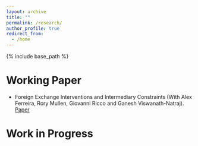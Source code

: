 ```yaml
---
layout: archive
title: ""
permalink: /research/
author_profile: true
redirect_from:
  - /home
---
```


{% include base_path %}

Working Paper
======
* Foreign Exchange Interventions and Intermediary Constraints (With Alex Ferreira, Rory Mullen, Giovanni Ricco and Ganesh Viswanath-Natraj). 
[Paper](https://papers.ssrn.com/sol3/papers.cfm?abstract_id=4976307) 
  
Work in Progress
======

  
